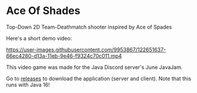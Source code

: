 # Ace Of Shades
Top-Down 2D Team-Deathmatch shooter inspired by Ace of Spades


Here's a short demo video:

https://user-images.githubusercontent.com/9953867/122651637-66ec4280-d13a-11eb-9e46-f9324c70c011.mp4

This video game was made for the Java Discord server's June JavaJam.

Go to [releases](https://github.com/andrewlalis/AceOfShades/releases) to download the application (server and client). Note that this runs with Java 16!
